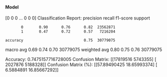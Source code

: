#### Model
[0 0 0 ... 0 0 0]
Classification Report:
              precision    recall  f1-score   support

           0       0.90      0.76      0.82  23562871
           1       0.47      0.72      0.57   7216204

    accuracy                           0.75  30779075
   macro avg       0.69      0.74      0.70  30779075
weighted avg       0.80      0.75      0.76  30779075

Accuracy: 0.7475157716728005
Confusion Matrix:
[[17819516  5743355]
 [ 2027876  5188328]]
Confusion Matrix (%):
[[57.89490425 18.65993374]
 [ 6.5884891  16.85667292]]
